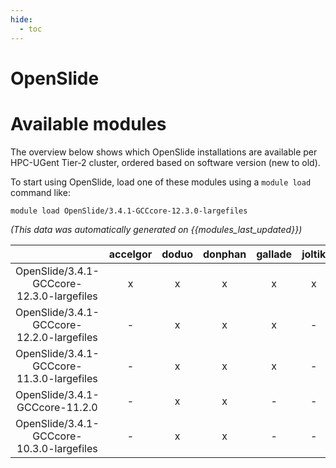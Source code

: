 ```yaml
---
hide:
  - toc
---
```


OpenSlide
=========

# Available modules


The overview below shows which OpenSlide installations are available per HPC-UGent Tier-2 cluster, ordered based on software version (new to old).

To start using OpenSlide, load one of these modules using a `module load` command like:

```shell
module load OpenSlide/3.4.1-GCCcore-12.3.0-largefiles
```

*(This data was automatically generated on {{modules_last_updated}})*  

| |accelgor|doduo|donphan|gallade|joltik|shinx|
| :---: | :---: | :---: | :---: | :---: | :---: | :---: |
|OpenSlide/3.4.1-GCCcore-12.3.0-largefiles|x|x|x|x|x|x|
|OpenSlide/3.4.1-GCCcore-12.2.0-largefiles|-|x|x|x|-|-|
|OpenSlide/3.4.1-GCCcore-11.3.0-largefiles|-|x|x|x|-|-|
|OpenSlide/3.4.1-GCCcore-11.2.0|-|x|x|-|-|-|
|OpenSlide/3.4.1-GCCcore-10.3.0-largefiles|-|x|x|-|-|-|
